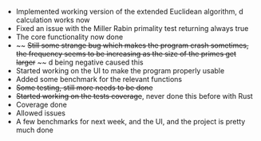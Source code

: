 - Implemented working version of the extended Euclidean algorithm, d calculation works now
- Fixed an issue with the Miller Rabin primality test returning always true
- The core functionality now done
- ~~ ~~Still some strange bug which makes the program crash sometimes, the frequency seems to be increasing as the size of the primes get larger~~ ~~ d being negative caused this
- Started working on the UI to make the program properly usable
- Added some benchmark for the relevant functions
- ~~Some testing, still more needs to be done~~
- ~~Started working on the tests coverage~~, never done this before with Rust
- Coverage done
- Allowed issues
- A few benchmarks for next week, and the UI, and the project is pretty much done